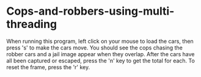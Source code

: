 # Cops-and-robbers-using-multi-threading
 
When running this program, left click on your mouse to load the cars, then press 's' to make the cars move. You should see the cops chasing the robber cars and a jail image appear when they overlap. After the cars have all been captured or escaped, press the 'n' key to get the total for each. To reset the frame, press the 'r' key. 
